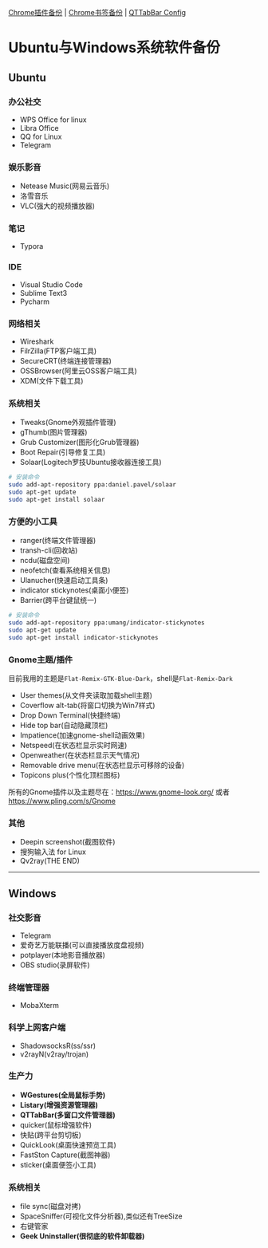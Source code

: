 [Chrome插件备份](Chrome%20Extensions/README.md)   |   [Chrome书签备份](./bookmarks_2020-3-15.html) | [QTTabBar Config](QTTabBar%20Conf/)
# Ubuntu与Windows系统软件备份
## Ubuntu

### 办公社交
* WPS Office for linux
* Libra Office
* QQ for Linux
* Telegram

### 娱乐影音
* Netease Music(网易云音乐)
* 洛雪音乐
* VLC(强大的视频播放器)

### 笔记
* Typora
<!-- * Indicate(桌面便签) -->

### IDE
* Visual Studio Code
* Sublime Text3
* Pycharm

### 网络相关
* Wireshark
* FilrZilla(FTP客户端工具)
* SecureCRT(终端连接管理器)
* OSSBrowser(阿里云OSS客户端工具)
* XDM(文件下载工具)

### 系统相关
* Tweaks(Gnome外观插件管理)
* gThumb(图片管理器)
* Grub Customizer(图形化Grub管理器)
* Boot Repair(引导修复工具)
* Solaar(Logitech罗技Ubuntu接收器连接工具) 

```bash
# 安装命令
sudo add-apt-repository ppa:daniel.pavel/solaar
sudo apt-get update 
sudo apt-get install solaar   
```

### 方便的小工具

* ranger(终端文件管理器)
* transh-cli(回收站)
* ncdu(磁盘空间)
* neofetch(查看系统相关信息)
* Ulanucher(快速启动工具条)
* indicator stickynotes(桌面小便签)
* Barrier(跨平台键鼠统一)

```bash
# 安装命令
sudo add-apt-repository ppa:umang/indicator-stickynotes
sudo apt-get update 
sudo apt-get install indicator-stickynotes 
```


### Gnome主题/插件
目前我用的主题是`Flat-Remix-GTK-Blue-Dark`，shell是`Flat-Remix-Dark`
* User themes(从文件夹读取加载shell主题)
* Coverflow alt-tab(将窗口切换为Win7样式)
* Drop Down Terminal(快捷终端)
* Hide top bar(自动隐藏顶栏)
* Impatience(加速gnome-shell动画效果)
* Netspeed(在状态栏显示实时网速)
* Openweather(在状态栏显示天气情况)
* Removable drive menu(在状态栏显示可移除的设备)
* Topicons plus(个性化顶栏图标)  

所有的Gnome插件以及主题尽在：https://www.gnome-look.org/ 或者 https://www.pling.com/s/Gnome

### 其他
* Deepin screenshot(截图软件)
* 搜狗输入法 for Linux
* Qv2ray(THE END)

---

## Windows

### 社交影音
* Telegram
* 爱奇艺万能联播(可以直接播放度盘视频)
* potplayer(本地影音播放器)
* OBS studio(录屏软件)


### 终端管理器
* MobaXterm

### 科学上网客户端
* ShadowsocksR(ss/ssr)
* v2rayN(v2ray/trojan)

### 生产力
* **WGestures(全局鼠标手势)**
* **Listary(增强资源管理器)**
* **QTTabBar(多窗口文件管理器)**
* quicker(鼠标增强软件)
* 快贴(跨平台剪切板)
* QuickLook(桌面快速预览工具)
* FastSton Capture(截图神器)
* sticker(桌面便签小工具)

### 系统相关
* file sync(磁盘对拷)
* SpaceSniffer(可视化文件分析器),类似还有TreeSize
* 右键管家
* **Geek Uninstaller(很彻底的软件卸载器)**
